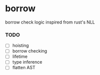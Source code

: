 # borrow
borrow check logic inspired from rust's NLL

### TODO
* [ ] hoisting
* [ ] borrow checking
* [ ] lifetime
* [ ] type inference
* [ ] flatten AST
